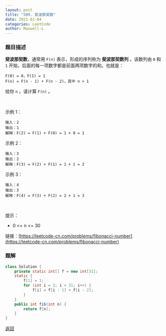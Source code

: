 ```yaml
---
layout: post
title: "509. 斐波那契数"
date: 2021-01-04
categories: LeetCode
author: Maxwell-L
---
```


### **题目描述**
**斐波那契数**，通常用 `F(n)` 表示，形成的序列称为 **斐波那契数列** 。该数列由 `0` 和 `1` 开始，后面的每一项数字都是前面两项数字的和。也就是：
```
F(0) = 0，F(1) = 1
F(n) = F(n - 1) + F(n - 2)，其中 n > 1
```
给你 `n` ，请计算 `F(n)` 。

 

示例 1：
```
输入：2
输出：1
解释：F(2) = F(1) + F(0) = 1 + 0 = 1
```
示例 2：
```
输入：3
输出：2
解释：F(3) = F(2) + F(1) = 1 + 1 = 2
```
示例 3：
```
输入：4
输出：3
解释：F(4) = F(3) + F(2) = 2 + 1 = 3
```
 

提示：
* 0 <= n <= 30


链接：[https://leetcode-cn.com/problems/fibonacci-number](https://leetcode-cn.com/problems/fibonacci-number)


### **题解**
``` java
class Solution {
    private static int[] f = new int[31];
    static {
        f[1] = 1;
        for (int i = 2; i < 31; i++) {
            f[i] = f[i - 1] + f[i - 2];
        }
    }
    public int fib(int n) {
        return f[n];
    }
}
```

[返回](https://maxwell-blog.cn/leetcode/2020/10/08/leetcode.html)